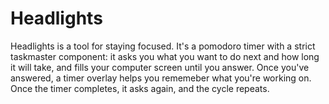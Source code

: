 # Headlights

Headlights is a tool for staying focused. It's a pomodoro timer with a strict taskmaster component: it asks you what you want to do next and how long it will take, and fills your computer screen until you answer. Once you've answered, a timer overlay helps you rememeber what you're working on. Once the timer completes, it asks again, and the cycle repeats.
